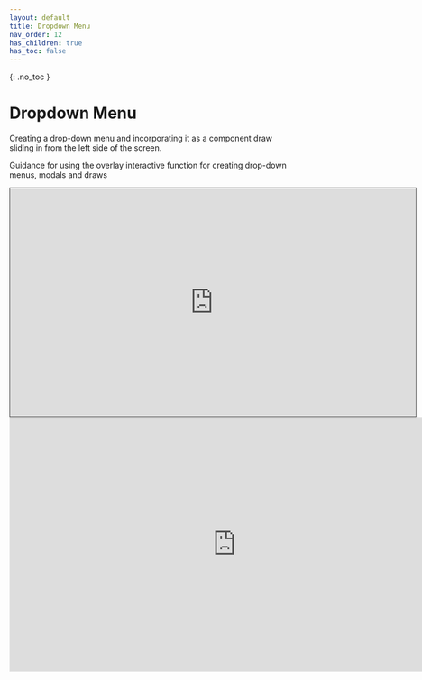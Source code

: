```yaml
---
layout: default
title: Dropdown Menu
nav_order: 12
has_children: true
has_toc: false
---
```


{: .no_toc }

# Dropdown Menu

Creating a drop-down menu and incorporating it as a component draw sliding in from the left side of the screen.

Guidance for using the overlay interactive function for creating drop-down menus, modals and draws

<iframe src="https://solent.cloud.panopto.eu/Panopto/Pages/Embed.aspx?id=7a55c1ba-5755-4b54-b2e9-af6300c01cd6&autoplay=false&offerviewer=true&showtitle=true&showbrand=true&captions=true&interactivity=all" height="405" width="720" style="border: 1px solid #464646;" allowfullscreen allow="autoplay"></iframe>

<iframe style="border: 1px solid rgba(0, 0, 0, 0.1);" width="800" height="450" src="https://www.figma.com/embed?embed_host=share&url=https%3A%2F%2Fwww.figma.com%2Ffile%2F6jpFPP3D6SChBQAXQJ7gGf%2FInteractivity%3Fnode-id%3D2%253A14%26t%3D7wKOymt0Mc3z9DvB-1" allowfullscreen></iframe>
